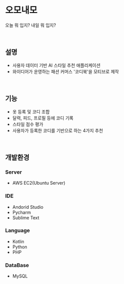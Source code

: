 # 오모내모
오늘 뭐 입지? 내일 뭐 입지?

<br />

## 설명
- 사용자 데이터 기반 AI 스타일 추천 애플리케이션
- 와이디어가 운영하는 패션 커머스 '코디북'을 모티브로 제작

<br />

  
## 기능
- 옷 등록 및 코디 조합
- 달력, 피드, 프로필 등에 코디 기록
- 스타일 점수 평가
- 사용자가 등록한 코디를 기반으로 하는 4가지 추천
  
<br />

## 개발환경
### Server
  - AWS EC2(Ubuntu Server)
### IDE
  - Andorid Studio
  - Pycharm
  - Sublime Text
### Language
  - Kotlin
  - Python
  - PHP
### DataBase
  - MySQL
  

